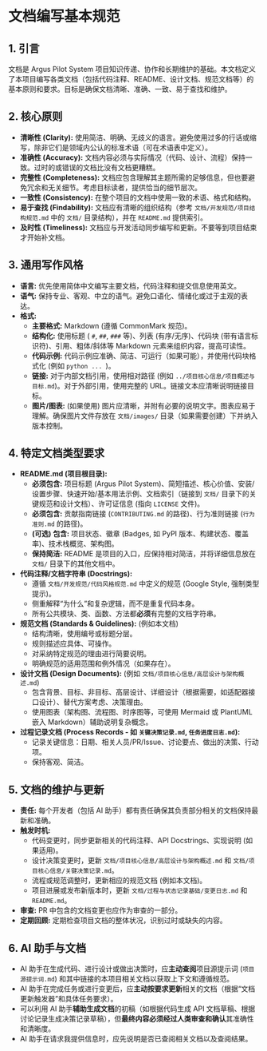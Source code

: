 # 文档编写基本规范

## 1. 引言

文档是 Argus Pilot System 项目知识传递、协作和长期维护的基础。本文档定义了本项目编写各类文档（包括代码注释、README、设计文档、规范文档等）的基本原则和要求。目标是确保文档清晰、准确、一致、易于查找和维护。

## 2. 核心原则

*   **清晰性 (Clarity):** 使用简洁、明确、无歧义的语言。避免使用过多的行话或缩写，除非它们是领域内公认的标准术语（可在术语表中定义）。
*   **准确性 (Accuracy):** 文档内容必须与实际情况（代码、设计、流程）保持一致。过时的或错误的文档比没有文档更糟糕。
*   **完整性 (Completeness):** 文档应包含理解其主题所需的足够信息，但也要避免冗余和无关细节。考虑目标读者，提供恰当的细节层次。
*   **一致性 (Consistency):** 在整个项目的文档中使用一致的术语、格式和结构。
*   **易于查找 (Findability):** 文档应有清晰的组织结构（参考 `文档/开发规范/项目结构规范.md` 中的 `文档/` 目录结构），并在 `README.md` 提供索引。
*   **及时性 (Timeliness):** 文档应与开发活动同步编写和更新。不要等到项目结束才开始补文档。

## 3. 通用写作风格

*   **语言:** 优先使用简体中文编写主要文档，代码注释和提交信息使用英文。
*   **语气:** 保持专业、客观、中立的语气。避免口语化、情绪化或过于主观的表达。
*   **格式:**
    *   **主要格式:** Markdown (遵循 CommonMark 规范)。
    *   **结构化:** 使用标题 ( `#`, `##`, `###` 等)、列表 (有序/无序)、代码块 (带有语言标识符)、引用、粗体/斜体等 Markdown 元素来组织内容，提高可读性。
    *   **代码示例:** 代码示例应准确、简洁、可运行（如果可能），并使用代码块格式化 (例如 ```python ... ```)。
    *   **链接:** 对于内部文档引用，使用相对路径 (例如 `../项目核心信息/项目概述与目标.md`)。对于外部引用，使用完整的 URL。链接文本应清晰说明链接目标。
    *   **图片/图表:** (如果使用) 图片应清晰，并附有必要的说明文字。图表应易于理解。确保图片文件存放在 `文档/images/` 目录（如果需要创建）下并纳入版本控制。

## 4. 特定文档类型要求

*   **README.md (项目根目录):**
    *   **必须包含:** 项目标题 (Argus Pilot System)、简短描述、核心价值、安装/设置步骤、快速开始/基本用法示例、文档索引（链接到 `文档/` 目录下的关键规范和设计文档）、许可证信息 (指向 `LICENSE` 文件)。
    *   **必须包含:** 贡献指南链接 (`CONTRIBUTING.md` 的路径)、行为准则链接 (`行为准则.md` 的路径)。
    *   **(可选) 包含:** 项目状态、徽章 (Badges, 如 PyPI 版本、构建状态、覆盖率)、技术栈概览、架构图。
    *   **保持简洁:** README 是项目的入口，应保持相对简洁，并将详细信息放在 `文档/` 目录下的其他文档中。
*   **代码注释/文档字符串 (Docstrings):**
    *   遵循 `文档/开发规范/代码风格规范.md` 中定义的规范 (Google Style, 强制类型提示)。
    *   侧重解释“为什么”和复杂逻辑，而不是重复代码本身。
    *   所有公共模块、类、函数、方法都**必须**有完整的文档字符串。
*   **规范文档 (Standards & Guidelines):** (例如本文档)
    *   结构清晰，使用编号或标题分层。
    *   规则描述应具体、可操作。
    *   对采纳特定规范的理由进行简要说明。
    *   明确规范的适用范围和例外情况（如果存在）。
*   **设计文档 (Design Documents):** (例如 `文档/项目核心信息/高层设计与架构概述.md`)
    *   包含背景、目标、非目标、高层设计、详细设计（根据需要，如适配器接口设计）、替代方案考虑、决策理由。
    *   使用图表（架构图、流程图、时序图等，可使用 Mermaid 或 PlantUML 嵌入 Markdown）辅助说明复杂概念。
*   **过程记录文档 (Process Records - 如 `关键决策记录.md`, `任务进度日志.md`):**
    *   记录关键信息：日期、相关人员/PR/Issue、讨论要点、做出的决策、行动项。
    *   保持客观、简洁。

## 5. 文档的维护与更新

*   **责任:** 每个开发者（包括 AI 助手）都有责任确保其负责部分相关的文档保持最新和准确。
*   **触发时机:**
    *   代码变更时，同步更新相关的代码注释、API Docstrings、实现说明 (如果适用)。
    *   设计决策变更时，更新 `文档/项目核心信息/高层设计与架构概述.md` 和 `文档/项目核心信息/关键决策记录.md`。
    *   流程或规范调整时，更新相应的规范文档 (例如本文档)。
    *   项目进展或发布新版本时，更新 `文档/过程与状态记录基础/变更日志.md` 和 `README.md`。
*   **审查:** PR 中包含的文档变更也应作为审查的一部分。
*   **定期回顾:** 定期检查项目文档的整体状况，识别过时或缺失的内容。

## 6. AI 助手与文档

*   AI 助手在生成代码、进行设计或做出决策时，应**主动查阅**项目源提示词 (`项目源提示词.md`) 和其中链接的本项目相关文档以获取上下文和遵循规范。
*   AI 助手在完成任务或进行变更后，应**主动按要求更新**相关的文档（根据“文档更新触发器”和具体任务要求）。
*   可以利用 AI 助手**辅助生成文档**的初稿（如根据代码生成 API 文档草稿、根据讨论记录生成决策记录草稿），但**最终内容必须经过人类审查和确认**其准确性和清晰度。
*   AI 助手在请求我提供信息时，应先说明是否已查阅相关文档以及查阅结果。
